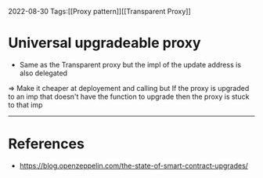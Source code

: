 2022-08-30
Tags:[[Proxy pattern]][[Transparent Proxy]]

# Universal upgradeable proxy
- Same as the Transparent proxy but the impl of the update address is also delegated

=> Make it cheaper at deployement and calling
but If the proxy is upgraded to an imp that doesn't have the function to upgrade then the proxy is stuck to that imp

---
# References
- https://blog.openzeppelin.com/the-state-of-smart-contract-upgrades/
